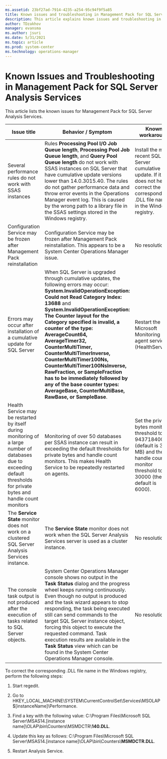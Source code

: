 ```yaml
---
ms.assetid: 23bf27ad-7914-4235-a254-95c94f9f5a85
title: Known issues and troubleshooting in Management Pack for SQL Server Analysis Services
description: This article explains known issues and troubleshooting in Management Pack for SQL Server Analysis Services
author: TDzakhov
manager: evansma
ms.author: jsuri
ms.date: 5/31/2021
ms.topic: article
ms.prod: system-center
ms.technology: operations-manager
---
```


# Known Issues and Troubleshooting in Management Pack for SQL Server Analysis Services

This article lists the known issues for Management Pack for SQL Server Analysis Services.

|Issue title|Behavior / Symptom|Known workaround|
|-|-|-|
|Several performance rules do not work with SSAS instances|Rules **Processing Pool I/O Job Queue length**, **Processing Pool Job Queue length**, and **Query Pool Queue length** do not work with SSAS instances on SQL Server that have cumulative update versions lower than 14.0.3015.40. The rules do not gather performance data and throw error events in the Operations Manager event log. This is caused by the wrong path to a library file in the SSAS settings stored in the Windows registry.|Install the most recent SQL Server cumulative update. If it does not help, correct the corresponding .DLL file name in the Windows registry.|
|Configuration Service may be frozen after Management Pack reinstallation|Configuration Service may be frozen after Management Pack reinstallation. This appears to be a System Center Operations Manager issue.|No resolution.|
|Errors may occur after installation of a cumulative update for SQL Server|When SQL Server is upgraded through cumulative updates, the following errors may occur: **System.InvalidOperationException: Could not Read Category Index: 13688** and **System.InvalidOperationException: The Counter layout for the Category specified is invalid, a counter of the type: AverageCount64, AverageTimer32, CounterMultiTimer, CounterMultiTimerInverse, CounterMultiTimer100Ns, CounterMultiTimer100NsInverse, RawFraction, or SampleFraction has to be immediately followed by any of the base counter types: AverageBase, CounterMultiBase, RawBase, or SampleBase**.|Restart the Microsoft Monitoring agent service (HealthService).|
|Health Service may be restarted by itself during monitoring of a large number of databases due to exceeding default thresholds for private bytes and handle count monitors|Monitoring of over 50 databases per SSAS instance can result in exceeding the default thresholds for private bytes and handle count monitors. This makes Health Service to be repeatedly restarted on agents.|Set the private bytes monitor threshold to 943718400 (default is 300 MB) and the handle count monitor threshold to 30000 (the default is 6000).|
|The **Service State** monitor does not work on a clustered SQL Server Analysis Services instance.|The **Service State** monitor does not work when the SQL Server Analysis Services server is used as a cluster instance.|No resolution.|
|The console task output is not produced after the execution of tasks related to SQL Server objects.|System Center Operations Manager console shows no output in the **Task Status** dialog and the progress wheel keeps running continuously. Even though no output is produced and the task wizard appears to stop responding, the task being executed still can send commands to the target SQL Server instance object, forcing this object to execute the requested command. Task execution results are available in the **Task Status** view which can be found in the System Center Operations Manager console.|No resolution.|

To correct the corresponding .DLL file name in the Windows registry, perform the following steps:

1. Start regedit.

2. Go to HKEY\_LOCAL\_MACHINE\SYSTEM\CurrentControlSet\Services\\MSOLAP$[instanceName]\Performance.

3. Find a key with the following value: C:\Program Files\Microsoft SQL Server\MSAS14.[instance name]\OLAP\bin\Counters\MSMDCTR\\**140.DLL**.

4. Update this key as follows: C:\Program Files\Microsoft SQL Server\MSAS14.[instance name]\OLAP\bin\Counters\\**MSMDCTR.DLL**.

5. Restart Analysis Service.
